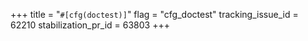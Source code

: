 +++
title = "`#[cfg(doctest)]`"
flag = "cfg_doctest"
tracking_issue_id = 62210
stabilization_pr_id = 63803
+++
